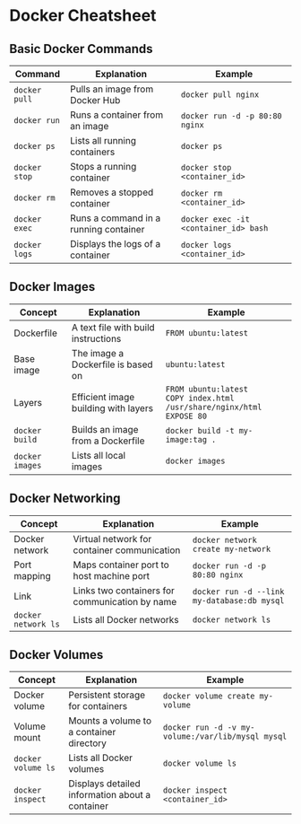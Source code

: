 # Docker Cheatsheet

## Basic Docker Commands

| Command | Explanation | Example |
|---------|-------------|---------|
| `docker pull` | Pulls an image from Docker Hub | `docker pull nginx` |
| `docker run` | Runs a container from an image | `docker run -d -p 80:80 nginx` |
| `docker ps` | Lists all running containers | `docker ps` |
| `docker stop` | Stops a running container | `docker stop <container_id>` |
| `docker rm` | Removes a stopped container | `docker rm <container_id>` |
| `docker exec` | Runs a command in a running container | `docker exec -it <container_id> bash` |
| `docker logs` | Displays the logs of a container | `docker logs <container_id>` |

## Docker Images

| Concept | Explanation | Example |
|---------|-------------|---------|
| Dockerfile | A text file with build instructions | `FROM ubuntu:latest` |
| Base image | The image a Dockerfile is based on | `ubuntu:latest` |
| Layers | Efficient image building with layers | `FROM ubuntu:latest`<br>`COPY index.html /usr/share/nginx/html`<br>`EXPOSE 80` |
| `docker build` | Builds an image from a Dockerfile | `docker build -t my-image:tag .` |
| `docker images` | Lists all local images | `docker images` |

## Docker Networking

| Concept | Explanation | Example |
|---------|-------------|---------|
| Docker network | Virtual network for container communication | `docker network create my-network` |
| Port mapping | Maps container port to host machine port | `docker run -d -p 80:80 nginx` |
| Link | Links two containers for communication by name | `docker run -d --link my-database:db mysql` |
| `docker network ls` | Lists all Docker networks | `docker network ls` |

## Docker Volumes

| Concept | Explanation | Example |
|---------|-------------|---------|
| Docker volume | Persistent storage for containers | `docker volume create my-volume` |
| Volume mount | Mounts a volume to a container directory | `docker run -d -v my-volume:/var/lib/mysql mysql` |
| `docker volume ls` | Lists all Docker volumes | `docker volume ls` |
| `docker inspect` | Displays detailed information about a container | `docker inspect <container_id>` |

